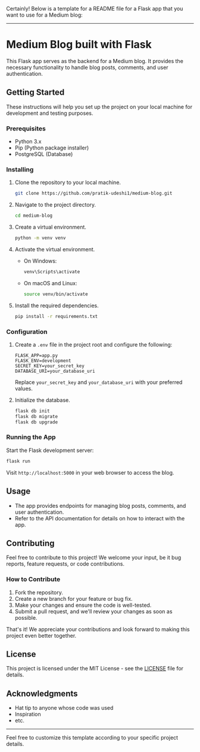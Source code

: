 Certainly! Below is a template for a README file for a Flask app that you want to use for a Medium blog:

---

# Medium Blog built with Flask

This Flask app serves as the backend for a Medium blog. It provides the necessary functionality to handle blog posts, comments, and user authentication.

## Getting Started

These instructions will help you set up the project on your local machine for development and testing purposes.

### Prerequisites

- Python 3.x
- Pip (Python package installer)
- PostgreSQL (Database)

### Installing

1. Clone the repository to your local machine.

    ```bash
    git clone https://github.com/pratik-udeshi1/medium-blog.git
    ```

2. Navigate to the project directory.

    ```bash
    cd medium-blog
    ```

3. Create a virtual environment.

    ```bash
    python -m venv venv
    ```

4. Activate the virtual environment.

    - On Windows:

        ```bash
        venv\Scripts\activate
        ```

    - On macOS and Linux:

        ```bash
        source venv/bin/activate
        ```

5. Install the required dependencies.

    ```bash
    pip install -r requirements.txt
    ```

### Configuration

1. Create a `.env` file in the project root and configure the following:

    ```env
    FLASK_APP=app.py
    FLASK_ENV=development
    SECRET_KEY=your_secret_key
    DATABASE_URI=your_database_uri
    ```

    Replace `your_secret_key` and `your_database_uri` with your preferred values.

2. Initialize the database.

    ```bash
    flask db init
    flask db migrate
    flask db upgrade
    ```

### Running the App

Start the Flask development server:

```bash
flask run
```

Visit `http://localhost:5000` in your web browser to access the blog.

## Usage

- The app provides endpoints for managing blog posts, comments, and user authentication.
- Refer to the API documentation for details on how to interact with the app.

## Contributing

Feel free to contribute to this project! We welcome your input, be it bug reports, feature requests, or code contributions.

### How to Contribute

1. Fork the repository.
2. Create a new branch for your feature or bug fix.
3. Make your changes and ensure the code is well-tested.
4. Submit a pull request, and we'll review your changes as soon as possible.

That's it! We appreciate your contributions and look forward to making this project even better together.

## License

This project is licensed under the MIT License - see the [LICENSE](https://opensource.org/license/mit/) file for details.

## Acknowledgments

- Hat tip to anyone whose code was used
- Inspiration
- etc.

---
Feel free to customize this template according to your specific project details.